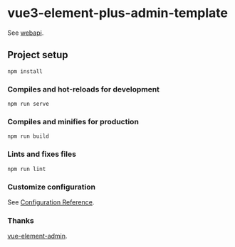 # vue3-element-plus-admin-template
See [webapi](https://github.com/delgo/dotnet5-webapi).

## Project setup
```
npm install
```

### Compiles and hot-reloads for development
```
npm run serve
```

### Compiles and minifies for production
```
npm run build
```

### Lints and fixes files
```
npm run lint
```

### Customize configuration
See [Configuration Reference](https://cli.vuejs.org/config/).

### Thanks
 [vue-element-admin](https://github.com/PanJiaChen/vue-element-admin).
